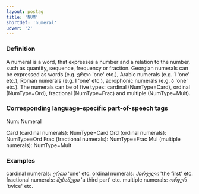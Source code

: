 ```yaml
---
layout: postag
title: 'NUM'
shortdef: 'numeral'
udver: '2'
---
```


### Definition

A numeral is a word, that expresses a number and a relation to the number, such as quantity, sequence, frequency or fraction. Georgian
numerals can be expressed as words (e.g. ერთი 'one' etc.), Arabic numerals (e.g. 1 'one' etc.), Roman numerals (e.g. I 'one' etc.), acrophonic numerals (e.g. ა 'one' etc.). The numerals can be of five types: cardinal (NumType=Card), ordinal (NumType=Ord), fractional (NumType=Frac) and multiple (NumType=Mult).


### Corresponding language-specific part-of-speech tags

Num:	Numeral

Card (cardinal numerals):	NumType=Card
Ord (ordinal numerals):		NumType=Ord
Frac (fractional numerals):	NumType=Frac
Mul (multiple numerals):	NumType=Mult


### Examples

cardinal numerals: _ერთი_ 'one' etc.
ordinal numerals: _პირველი_ 'the first' etc.
fractional numerals: _მესამედი_ 'a third part' etc.
multiple numerals: _ორჯერ_ 'twice' etc.


